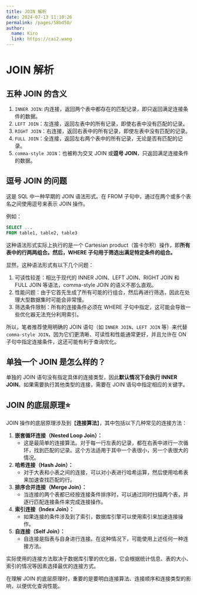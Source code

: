 ```yaml
---
title: JOIN 解析
date: 2024-07-13 11:10:26
permalink: /pages/58bd50/
author: 
  name: Kiro
  link: https://cai2.wang
---
```

# JOIN 解析

## 五种 JOIN 的含义

1. `INNER JOIN`: 内连接，返回两个表中都存在的匹配记录，即只返回满足连接条件的数据。
2. `LEFT JOIN`：左连接，返回左表中的所有记录，即使右表中没有匹配的记录。
3. `RIGHT JOIN`：右连接，返回右表中的所有记录，即使左表中没有匹配的记录。
4. `FULL JOIN`：全连接，返回左右两个表中的所有记录，无论是否有匹配的记录。
5. `comma-style JOIN`：也被称为交叉 JOIN 或**逗号 JOIN**，只返回满足连接条件的数据。

## 逗号 JOIN 的问题

这是 SQL 中一种早期的 JOIN 语法形式。在 FROM 子句中，通过在两个或多个表名之间使用逗号来表示 JOIN 操作。

例如：

```sql
SELECT ...
FROM table1, table2, table3
```

这种语法形式实际上执行的是一个 Cartesian product（笛卡尔积）操作，即**所有表中的行两两组合。然后，WHERE 子句用于筛选出满足特定条件的组合。**

显然，这种语法形式有以下几个问题：

1. 可读性较差：相比于现代的 INNER JOIN、LEFT JOIN、RIGHT JOIN 和 FULL JOIN 等语法，comma-style JOIN 的语义不那么直观。
2. 性能问题：由于它首先生成了所有可能的行组合，然后再进行筛选，因此在处理大型数据集时可能会非常慢。
3. 筛选条件限制：所有的连接条件必须在 WHERE 子句中指定，这可能会导致一些优化器无法充分利用索引。

所以，笔者推荐使用明确的 JOIN 语句（如 `INNER JOIN`、`LEFT JOIN` 等）来代替 `comma-style JOIN`，因为它们更清晰、可读性和性能通常更好，并且允许在 ON 子句中指定连接条件，这还可能有利于查询优化。

## 单独一个 JOIN 是怎么样的？

单独的 JOIN 语句没有指定具体的连接类型，因此**默认情况下会执行 INNER JOIN**。如果需要执行其他类型的连接，需要在 JOIN 语句中指定相应的关键字。

## JOIN 的底层原理:star:

JOIN 操作的底层原理涉及到【**连接算法**】，其中包括以下几种常见的连接方法：

1. **嵌套循环连接（Nested Loop Join）：**
   - 这是最简单的连接算法。对于每一行左表的记录，都在右表中进行一次循环，找到匹配的记录。这个方法适用于其中一个表很小，另一个表很大的情况。
2. **哈希连接（Hash Join）：**
   - 对于大表和小表之间的连接，可以对小表进行哈希运算，然后使用哈希表来加速查找匹配的行。
3. **排序合并连接（Merge Join）：**
   - 当连接的两个表都已经按连接条件排序时，可以通过同时扫描两个表，并逐行匹配连接条件来完成连接操作。
4. **索引连接（Index Join）：**
   - 如果连接的条件涉及到了索引，数据库引擎可以使用索引来加速连接操作。
5. **自连接（Self Join）：**
   - 自连接是指表与自身进行连接。在这种情况下，可能使用上述任何一种连接方法。

实际使用的连接方法取决于数据库引擎的优化器，它会根据统计信息、表的大小、索引的情况等因素选择最优的连接方式。

在理解 JOIN 的底层原理时，重要的是要明白连接算法、连接顺序和连接类型的影响，以便优化查询性能。

